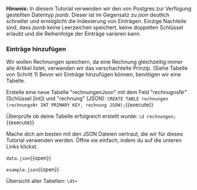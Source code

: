 __Hinweis:__
In diesem Tutorial verwenden wir den von Postgres zur Verfügung gestellten Datentyp _jsonb_. 
Dieser ist im Gegensatz zu _json_ deutlich schneller und ermöglicht die Indexierung von Einträgen.
Einzige Nachteile sind, dass _jsonb_ keine Leerzeichen speichert, keine doppelten Schlüssel erlaubt und die Reihenfolge der Einträge varieren kann.



### Einträge hinzufügen
Wir wollen Rechnungen speichern, da eine Rechnung gleichzeitig immer alle Artikel listet, verwenden wir das verschachtelte Prinzip. (Siehe Tabelle von Schritt 1)
Bevor wir Einträge hinzufügen können, benötigen wir eine Tabelle.

Erstelle eine neue Tabelle "rechnungenJson" mit dem Feld "rechnugnsNr" (Schlüssel [int]) und "rechnung" (JSON):
`CREATE TABLE rechnungen (rechnungsNr INT PRIMARY KEY, rechnung JSON);`{{execute}}

Überprüfe ob deine Tabelle erfolgreich erstellt wurde:
`\d rechnungen;`{{execute}}

Mache dich am besten mit den JSON Dateien vertraut, die wir für dieses Tutorial verwenden werden.
Öffne sie einfach, indem du auf die unteren Links klickst.

`data.json`{{open}} 

`example.json`{{open}} 

Übersicht aller Tabellen:
`\dt+`
